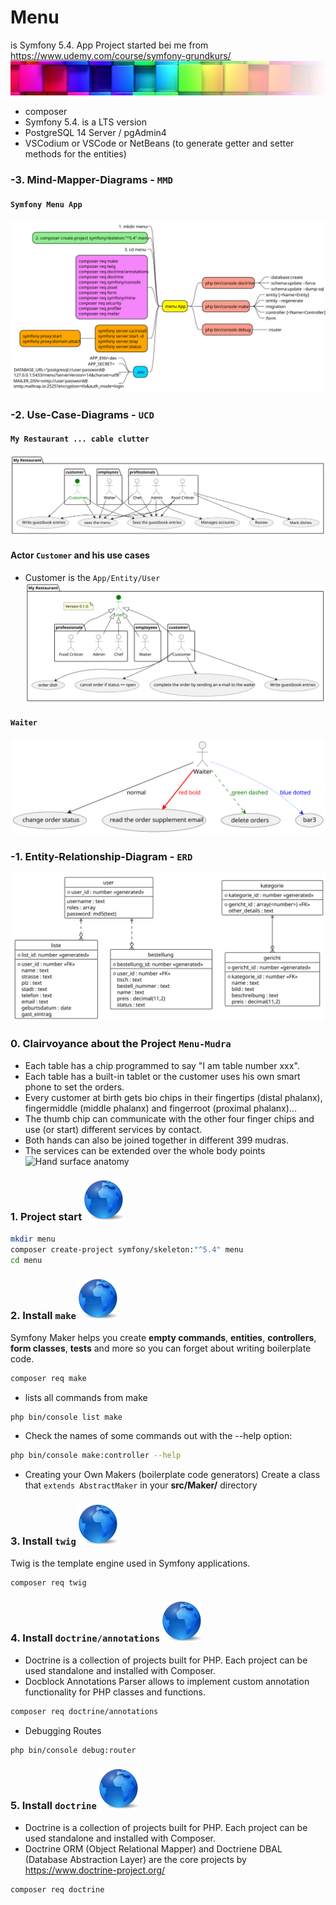 # Menu 
is Symfony 5.4. App Project started bei me from https://www.udemy.com/course/symfony-grundkurs/
![](public/img/logo.png)
* composer
* Symfony 5.4. is a LTS version
* PostgreSQL 14 Server / pgAdmin4
* VSCodium or VSCode or NetBeans (to generate getter and setter methods for the entities)

### -3. Mind-Mapper-Diagrams - ```MMD```

#### ```Symfony Menu App```
![](/out/public/doc/MMD/MMD.svg)

### -2. Use-Case-Diagrams - ```UCD```
#### ```My Restaurant ... cable clutter```
![Customer UCD](out/public/doc/UCD-menu/UCD-menu.svg)
#### Actor ```Customer``` and his use cases
* Customer is the ```App/Entity/User```
![Customer UCD](out/public/doc/UCD-customer_v1/UCD-customer_v1.svg)

#### ```Waiter```
![Waiter UCD](out/public/doc/UCD-kellner/UCD-kellner.svg)

### -1. Entity-Relationship-Diagram - ```ERD```

![Menu ERD](out/public/doc/ERD/ERD.svg)


### 0. Clairvoyance about the Project ```Menu-Mudra```

* Each table has a chip programmed to say "I am table number xxx".
* Each table has a built-in tablet or the customer uses his own smart phone to set the orders.
* Every customer at birth gets bio chips in their fingertips (distal phalanx), fingermiddle (middle phalanx) and fingerroot (proximal phalanx)...
* The thumb chip can communicate with the other four finger chips and use (or start) different services by contact.
* Both hands can also be joined together in different 399 mudras.
* The services can be extended over the whole body points
![Hand surface anatomy](https://cdn.vectorstock.com/i/1000x1000/55/32/hand-surface-anatomy-vector-4125532.webp)


### 1. Project start <a href="https://symfony.com/doc/current/setup.html#creating-symfony-applications"><img src="public/img/globe.png" alt="kugel" width="64"></a>
```bash
mkdir menu
composer create-project symfony/skeleton:"^5.4" menu
cd menu  
```

### 2. Install ```make``` <a href="https://symfony.com/bundles/SymfonyMakerBundle/current/index.html"><img src="public/img/globe.png" alt="kugel" width="64"></a>

Symfony Maker helps you create **empty commands**, **entities**, **controllers**, **form classes**, **tests** and more so you can forget about writing boilerplate code.

```bash
composer req make
```

* lists all commands from make

```bash
php bin/console list make
```

* Check the names of some commands out with the --help option:

```bash
php bin/console make:controller --help
```

* Creating your Own Makers (boilerplate code generators)
Create a class that ```extends AbstractMaker``` in your **src/Maker/** directory

### 3. Install ```twig``` <a href="https://symfony.com/doc/current/reference/twig_reference.html"><img src="public/img/globe.png" alt="kugel" width="64"></a>

Twig is the template engine used in Symfony applications. 

```bash
composer req twig
```


### 4. Install ```doctrine/annotations``` <a href="https://www.doctrine-project.org/projects/annotations.html"><img src="public/img/globe.png" alt="kugel" width="64"></a>
- Doctrine is a collection of projects built for PHP. Each project can be used standalone and installed with Composer.
- Docblock Annotations Parser allows to implement custom annotation functionality for PHP classes and functions.

```bash
composer req doctrine/annotations
```

* Debugging Routes

```bash
php bin/console debug:router
```

### 5. Install ```doctrine``` <a href="https://www.doctrine-project.org/projects/annotations.html"><img src="public/img/globe.png" alt="kugel" width="64"></a>
- Doctrine is a collection of projects built for PHP. Each project can be used standalone and installed with Composer.
- Doctrine ORM (Object Relational Mapper) and Doctriene DBAL (Database Abstraction Layer) are the core projects by https://www.doctrine-project.org/

```bash
composer req doctrine
```
